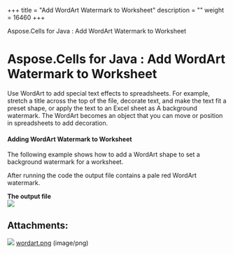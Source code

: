 +++
title = "Add WordArt Watermark to Worksheet" 
description = "" 
weight = 16460 
+++

Aspose.Cells for Java : Add WordArt Watermark to Worksheet  

# Aspose.Cells for Java : Add WordArt Watermark to Worksheet


Use WordArt to add special text effects to spreadsheets. For example, stretch a title across the top of the file, decorate text, and make the text fit a preset shape, or apply the text to an Excel sheet as A background watermark. The WordArt becomes an object that you can move or position in spreadsheets to add decoration.

#### Adding WordArt Watermark to Worksheet

The following example shows how to add a WordArt shape to set a background watermark for a worksheet.

After running the code the output file contains a pale red WordArt watermark.

**The output file**  
![](https://docs2.aspose.com/cells/java/attachments/5276685/5472850.png)


## Attachments:

![](https://docs2.aspose.com/cells/java/images/icons/bullet_blue.gif) [wordart.png](https://docs2.aspose.com/cells/java/attachments/5276685/5472850.png) (image/png)  

